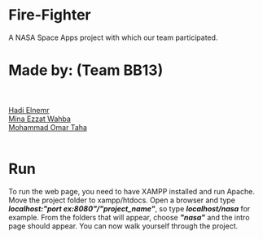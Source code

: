 # Fire-Fighter

A NASA Space Apps project with which our team participated.

# Made by: (Team BB13)

  <br><br>[Hadi Elnemr](https://github.com/HadiElnemr/)
  <br>[Mina Ezzat Wahba](https://github.com/minaezzat2000)
  <br>[Mohammad Omar Taha](https://github.com/mohammadomar17)
<br><br>

# Run

To run the web page, you need to have XAMPP installed and run Apache. Move the project folder to xampp/htdocs. Open a browser and type <b><i>localhost:"port ex:8080"/"project_name"</i></b>, so type <i><b>localhost/nasa</i></b> for example. From the folders that will appear, choose <b><i>"nasa"</i></b> and the intro page should appear. You can now walk yourself through the project.
